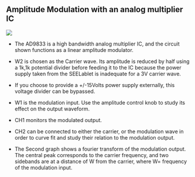 Amplitude Modulation with an analog multiplier IC
---

![](file:///android_asset/DOC_HTML/apps/images/schematics/amp-mod.svg@100%|auto)

* The AD9833 is a high bandwidth analog multiplier IC, and the circuit shown functions as a linear amplitude modulator.
* W2 is chosen as the Carrier wave. Its amplitude is reduced by half using a 1k,1k potential divider before feeding it to the IC because the power supply taken from the SEELablet is inadequate for a 3V carrier wave.
* If you choose to provide a +/-15Volts power supply externally, this voltage divider can be bypassed.
* W1 is the modulation input. Use the amplitude control knob to study its effect on the output waveform.
	
* CH1 monitors the modulated output.
* CH2 can be connected to either the carrier, or the modulation wave in order to curve fit and study their relation to the modulation output.
* The Second graph shows a fourier transform of the modulation output. The central peak corresponds to the carrier frequency,
	and two sidebands are at a distance of W from the carrier, where W= frequency of the modulation input.
	